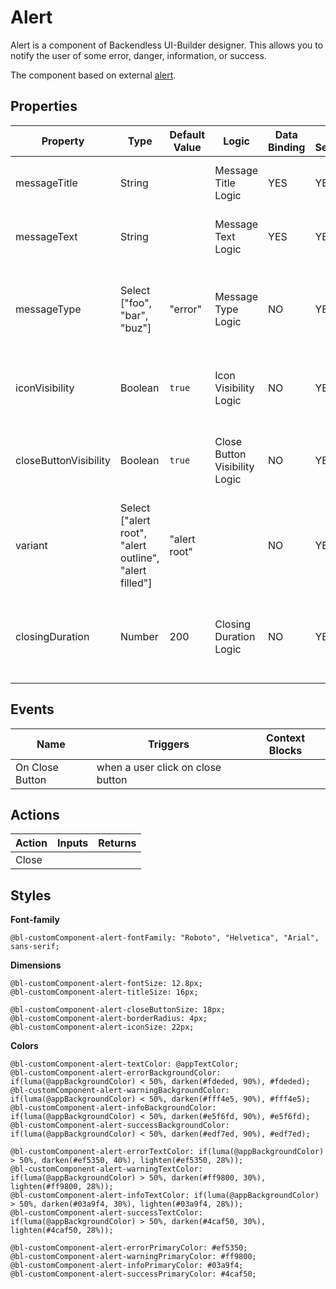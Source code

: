 # Alert

Alert is a component of Backendless UI-Builder designer. This allows you to notify the user of some error, danger, information, or success.

The component based on external [alert](https://mui.com/material-ui/react-alert/).

## Properties

| Property              | Type                                                   | Default Value | Logic                         | Data Binding | UI Setting | Description                                                              |
|-----------------------|--------------------------------------------------------|---------------|-------------------------------|--------------|------------|--------------------------------------------------------------------------|
| messageTitle          | String                                                 |               | Message Title Logic           | YES          | YES        | Allows writing the title of message.                                     |
| messageText           | String                                                 |               | Message Text Logic            | YES          | YES        | Allows writing the text of message.                                      |
| messageType           | Select ["foo", "bar", "buz"]                           | "error"       | Message Type Logic            | NO           | YES        | Allows select type of alert (error, warning, info, success).             |
| iconVisibility        | Boolean                                                | `true`        | Icon Visibility Logic         | NO           | YES        | Allows making alerts with or without icon.                               |
| closeButtonVisibility | Boolean                                                | `true`        | Close Button Visibility Logic | NO           | YES        | Allows making alerts with or without a close button.                     |
| variant               | Select ["alert root", "alert outline", "alert filled"] | "alert root"  |                               | NO           | YES        | Allows select style for alert (alert root, alert outline, alert filled). |
| closingDuration       | Number                                                 | 200           | Closing Duration Logic        | NO           | YES        | Allows specifying speed animation closing (ms) for the alert.            |

## Events

| Name            | Triggers                          | Context Blocks |
|-----------------|-----------------------------------|----------------|
| On Close Button | when a user click on close button |                |


## Actions

| Action | Inputs | Returns |
|--------|--------|---------|
| Close  |        |         |

## Styles

**Font-family**
````
@bl-customComponent-alert-fontFamily: "Roboto", "Helvetica", "Arial", sans-serif;
````

**Dimensions**
````
@bl-customComponent-alert-fontSize: 12.8px;
@bl-customComponent-alert-titleSize: 16px;

@bl-customComponent-alert-closeButtonSize: 18px;
@bl-customComponent-alert-borderRadius: 4px;
@bl-customComponent-alert-iconSize: 22px;
````

**Colors**
````
@bl-customComponent-alert-textColor: @appTextColor;
@bl-customComponent-alert-errorBackgroundColor: if(luma(@appBackgroundColor) < 50%, darken(#fdeded, 90%), #fdeded);
@bl-customComponent-alert-warningBackgroundColor: if(luma(@appBackgroundColor) < 50%, darken(#fff4e5, 90%), #fff4e5);
@bl-customComponent-alert-infoBackgroundColor: if(luma(@appBackgroundColor) < 50%, darken(#e5f6fd, 90%), #e5f6fd);
@bl-customComponent-alert-successBackgroundColor: if(luma(@appBackgroundColor) < 50%, darken(#edf7ed, 90%), #edf7ed);

@bl-customComponent-alert-errorTextColor: if(luma(@appBackgroundColor) > 50%, darken(#ef5350, 40%), lighten(#ef5350, 28%));
@bl-customComponent-alert-warningTextColor: if(luma(@appBackgroundColor) > 50%, darken(#ff9800, 30%), lighten(#ff9800, 28%));
@bl-customComponent-alert-infoTextColor: if(luma(@appBackgroundColor) > 50%, darken(#03a9f4, 30%), lighten(#03a9f4, 28%));
@bl-customComponent-alert-successTextColor: if(luma(@appBackgroundColor) > 50%, darken(#4caf50, 30%), lighten(#4caf50, 28%));

@bl-customComponent-alert-errorPrimaryColor: #ef5350;
@bl-customComponent-alert-warningPrimaryColor: #ff9800;
@bl-customComponent-alert-infoPrimaryColor: #03a9f4;
@bl-customComponent-alert-successPrimaryColor: #4caf50;
````
